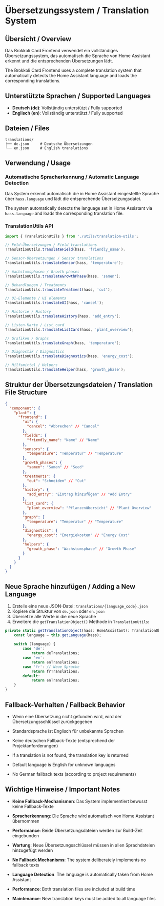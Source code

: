 # Übersetzungssystem / Translation System

## Übersicht / Overview

Das Brokkoli Card Frontend verwendet ein vollständiges Übersetzungssystem, das automatisch die Sprache von Home Assistant erkennt und die entsprechenden Übersetzungen lädt.

The Brokkoli Card Frontend uses a complete translation system that automatically detects the Home Assistant language and loads the corresponding translations.

## Unterstützte Sprachen / Supported Languages

- **Deutsch (de)**: Vollständig unterstützt / Fully supported
- **Englisch (en)**: Vollständig unterstützt / Fully supported

## Dateien / Files

```
translations/
├── de.json     # Deutsche Übersetzungen
└── en.json     # English translations
```

## Verwendung / Usage

### Automatische Spracherkennung / Automatic Language Detection

Das System erkennt automatisch die in Home Assistant eingestellte Sprache über `hass.language` und lädt die entsprechende Übersetzungsdatei.

The system automatically detects the language set in Home Assistant via `hass.language` and loads the corresponding translation file.

### TranslationUtils API

```typescript
import { TranslationUtils } from './utils/translation-utils';

// Feld-Übersetzungen / Field translations
TranslationUtils.translateField(hass, 'friendly_name');

// Sensor-Übersetzungen / Sensor translations
TranslationUtils.translateSensor(hass, 'temperature');

// Wachstumsphasen / Growth phases
TranslationUtils.translateGrowthPhase(hass, 'samen');

// Behandlungen / Treatments
TranslationUtils.translateTreatment(hass, 'cut');

// UI-Elemente / UI elements
TranslationUtils.translateUI(hass, 'cancel');

// Historie / History
TranslationUtils.translateHistory(hass, 'add_entry');

// Listen-Karte / List card
TranslationUtils.translateListCard(hass, 'plant_overview');

// Grafiken / Graphs
TranslationUtils.translateGraph(hass, 'temperature');

// Diagnostik / Diagnostics
TranslationUtils.translateDiagnostics(hass, 'energy_cost');

// Hilfsmittel / Helpers
TranslationUtils.translateHelper(hass, 'growth_phase');
```

## Struktur der Übersetzungsdateien / Translation File Structure

```json
{
  "component": {
    "plant": {
      "frontend": {
        "ui": {
          "cancel": "Abbrechen" // "Cancel"
        },
        "fields": {
          "friendly_name": "Name" // "Name"
        },
        "sensors": {
          "temperature": "Temperatur" // "Temperature"
        },
        "growth_phases": {
          "samen": "Samen" // "Seed"
        },
        "treatments": {
          "cut": "Schneiden" // "Cut"
        },
        "history": {
          "add_entry": "Eintrag hinzufügen" // "Add Entry"
        },
        "list_card": {
          "plant_overview": "Pflanzenübersicht" // "Plant Overview"
        },
        "graph": {
          "temperature": "Temperatur" // "Temperature"
        },
        "diagnostics": {
          "energy_cost": "Energiekosten" // "Energy Cost"
        },
        "helpers": {
          "growth_phase": "Wachstumsphase" // "Growth Phase"
        }
      }
    }
  }
}
```

## Neue Sprache hinzufügen / Adding a New Language

1. Erstelle eine neue JSON-Datei: `translations/{language_code}.json`
2. Kopiere die Struktur von `de.json` oder `en.json`
3. Übersetze alle Werte in die neue Sprache
4. Erweitere die `getTranslationObject()` Methode in `TranslationUtils`:

```typescript
private static getTranslationObject(hass: HomeAssistant): TranslationObject {
    const language = this.getLanguage(hass);
    
    switch (language) {
        case 'de':
            return deTranslations;
        case 'en':
            return enTranslations;
        case 'fr': // Neue Sprache
            return frTranslations;
        default:
            return enTranslations;
    }
}
```

## Fallback-Verhalten / Fallback Behavior

- Wenn eine Übersetzung nicht gefunden wird, wird der Übersetzungsschlüssel zurückgegeben
- Standardsprache ist Englisch für unbekannte Sprachen
- Keine deutschen Fallback-Texte (entsprechend der Projektanforderungen)

- If a translation is not found, the translation key is returned
- Default language is English for unknown languages  
- No German fallback texts (according to project requirements)

## Wichtige Hinweise / Important Notes

- **Keine Fallback-Mechanismen**: Das System implementiert bewusst keine Fallback-Texte
- **Spracherkennung**: Die Sprache wird automatisch von Home Assistant übernommen
- **Performance**: Beide Übersetzungsdateien werden zur Build-Zeit eingebunden
- **Wartung**: Neue Übersetzungsschlüssel müssen in allen Sprachdateien hinzugefügt werden

- **No Fallback Mechanisms**: The system deliberately implements no fallback texts
- **Language Detection**: The language is automatically taken from Home Assistant
- **Performance**: Both translation files are included at build time
- **Maintenance**: New translation keys must be added to all language files 